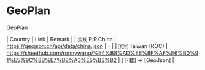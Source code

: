 # GeoPlan
GeoPlan

| Country | Link | Remark |
| 🇨🇳 P.R.China | https://geojson.cn/api/data/china.json | - |
| 🇹🇼 Taiwan (ROC) | https://sheethub.com/ronnywang/%E4%B8%AD%E8%8F%AF%E6%B0%91%E5%9C%8B%E7%B8%A3%E5%B8%82 | [下載] -> [GeoJson] |
